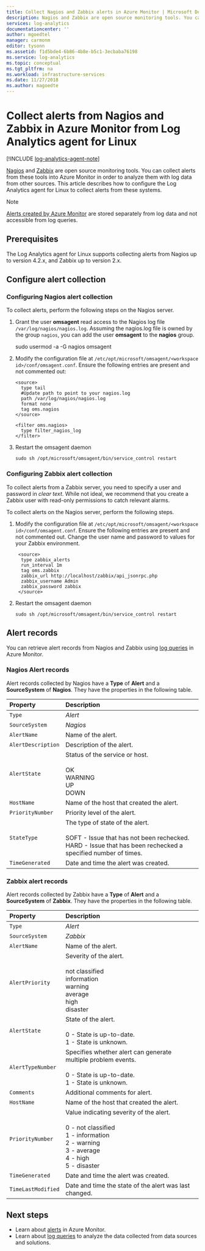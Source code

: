 ```yaml
---
title: Collect Nagios and Zabbix alerts in Azure Monitor | Microsoft Docs
description: Nagios and Zabbix are open source monitoring tools. You can collect alerts from these tools into Azure Monitor in order to analyze them along with alerts from other sources.  This article describes how to configure the Log Analytics agent for Linux to collect alerts from these systems.
services: log-analytics
documentationcenter: ''
author: mgoedtel
manager: carmonm
editor: tysonn
ms.assetid: f1d5bde4-6b86-4b8e-b5c1-3ecbaba76198
ms.service: log-analytics
ms.topic: conceptual
ms.tgt_pltfrm: na
ms.workload: infrastructure-services
ms.date: 11/27/2018
ms.author: magoedte
---
```


# Collect alerts from Nagios and Zabbix in Azure Monitor from Log Analytics agent for Linux 
[!INCLUDE [log-analytics-agent-note](../../../includes/log-analytics-agent-note.md)]

[Nagios](https://www.nagios.org/) and [Zabbix](https://www.zabbix.com/) are open source monitoring tools. You can collect alerts from these tools into Azure Monitor in order to analyze them with log data from other sources.  This article describes how to configure the Log Analytics agent for Linux to collect alerts from these systems.


> [!NOTE]
> [Alerts created by Azure Monitor](alerts-overview.md) are stored separately from log data and not accessible from log queries.

 
## Prerequisites
The Log Analytics agent for Linux supports collecting alerts from Nagios up to version 4.2.x, and Zabbix up to version 2.x.

## Configure alert collection

### Configuring Nagios alert collection
To collect alerts, perform the following steps on the Nagios server.

1. Grant the user **omsagent** read access to the Nagios log file `/var/log/nagios/nagios.log`. Assuming the nagios.log file is owned by the group `nagios`, you can add the user **omsagent** to the **nagios** group. 

	sudo usermod -a -G nagios omsagent

2.	Modify the configuration file at `/etc/opt/microsoft/omsagent/<workspace id>/conf/omsagent.conf`. Ensure the following entries are present and not commented out:  

        <source>  
          type tail  
          #Update path to point to your nagios.log  
	      path /var/log/nagios/nagios.log  
          format none  
          tag oms.nagios  
        </source>  
	  
        <filter oms.nagios>  
          type filter_nagios_log  
        </filter>  

3. Restart the omsagent daemon

    ```
    sudo sh /opt/microsoft/omsagent/bin/service_control restart
    ```

### Configuring Zabbix alert collection
To collect alerts from a Zabbix server, you need to specify a user and password in *clear text*.  While not ideal, we recommend that you create a Zabbix user with read-only permissions to catch relevant alarms.

To collect alerts on the Nagios server, perform the following steps.

1. Modify the configuration file at `/etc/opt/microsoft/omsagent/<workspace id>/conf/omsagent.conf`. Ensure the following entries are present and not commented out.  Change the user name and password to values for your Zabbix environment.

        <source>
	     type zabbix_alerts
	     run_interval 1m
	     tag oms.zabbix
	     zabbix_url http://localhost/zabbix/api_jsonrpc.php
	     zabbix_username Admin
	     zabbix_password zabbix
        </source>

2. Restart the omsagent daemon

	`sudo sh /opt/microsoft/omsagent/bin/service_control restart`


## Alert records
You can retrieve alert records from Nagios and Zabbix using [log queries](../log-query/log-query-overview.md) in Azure Monitor.

### Nagios Alert records

Alert records collected by Nagios have a **Type** of **Alert** and a **SourceSystem** of **Nagios**.  They have the properties in the following table.

| Property | Description |
|:--- |:--- |
| `Type` |*Alert* |
| `SourceSystem` |*Nagios* |
| `AlertName` |Name of the alert. |
| `AlertDescription` | Description of the alert. |
| `AlertState` | Status of the service or host.<br><br>OK<br>WARNING<br>UP<br>DOWN |
| `HostName` | Name of the host that created the alert. |
| `PriorityNumber` | Priority level of the alert. |
| `StateType` | The type of state of the alert.<br><br>SOFT - Issue that has not been rechecked.<br>HARD - Issue that has been rechecked a specified number of times.  |
| `TimeGenerated` |Date and time the alert was created. |


### Zabbix alert records
Alert records collected by Zabbix have a **Type** of **Alert** and a **SourceSystem** of **Zabbix**.  They have the properties in the following table.

| Property | Description |
|:--- |:--- |
| `Type` |*Alert* |
| `SourceSystem` |*Zabbix* |
| `AlertName` | Name of the alert. |
| `AlertPriority` | Severity of the alert.<br><br>not classified<br>information<br>warning<br>average<br>high<br>disaster  |
| `AlertState` | State of the alert.<br><br>0 - State is up-to-date.<br>1 - State is unknown.  |
| `AlertTypeNumber` | Specifies whether alert can generate multiple problem events.<br><br>0 - State is up-to-date.<br>1 - State is unknown.    |
| `Comments` | Additional comments for alert. |
| `HostName` | Name of the host that created the alert. |
| `PriorityNumber` | Value indicating severity of the alert.<br><br>0 - not classified<br>1 - information<br>2 - warning<br>3 - average<br>4 - high<br>5 - disaster |
| `TimeGenerated` |Date and time the alert was created. |
| `TimeLastModified` |Date and time the state of the alert was last changed. |


## Next steps
* Learn about [alerts](alerts-overview.md) in Azure Monitor.
* Learn about [log queries](../log-query/log-query-overview.md) to analyze the data collected from data sources and solutions. 
